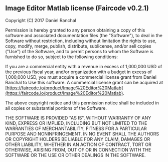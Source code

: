 ## Image Editor Matlab license (Faircode v0.2.1)

Copyright (C) 2017 Daniel Ranchal

Permission is hereby granted to any person obtaining a copy of this software
and associated documentation files (the "Software"), to deal in the Software
without restriction, including without limitation the rights to use, copy,
modify, merge, publish, distribute, sublicense, and/or sell copies ("Use") of
the Software, and to permit persons to whom the Software is furnished to do
so, subject to the following conditions:

If you are a commercial entity with a revenue in excess of 1,000,000 USD of
the previous fiscal year, and/or organization with a budget in excess of
1,000,000 USD, you must acquire a commercial license grant from
Daniel Ranchal to Use this software. A commercial license grant can be
acquired at [https://faircode.io/product/Image%20Editor%20Matlab](https://faircode.io/product/Image%20Editor%20Matlab).

The above copyright notice and this permission notice shall be included in all
copies or substantial portions of the Software.

THE SOFTWARE IS PROVIDED "AS IS", WITHOUT WARRANTY OF ANY KIND, EXPRESS OR
IMPLIED, INCLUDING BUT NOT LIMITED TO THE WARRANTIES OF MERCHANTABILITY,
FITNESS FOR A PARTICULAR PURPOSE AND NONINFRINGEMENT. IN NO EVENT SHALL THE
AUTHORS OR COPYRIGHT HOLDERS BE LIABLE FOR ANY CLAIM, DAMAGES OR OTHER
LIABILITY, WHETHER IN AN ACTION OF CONTRACT, TORT OR OTHERWISE, ARISING FROM,
OUT OF OR IN CONNECTION WITH THE SOFTWARE OR THE USE OR OTHER DEALINGS IN THE
SOFTWARE.
